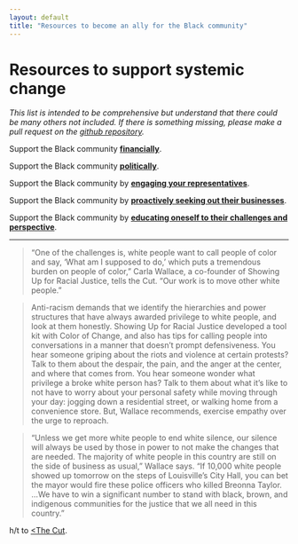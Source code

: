 ```yaml
---
layout: default
title: "Resources to become an ally for the Black community"
---
```


# Resources to support systemic change

*This list is intended to be comprehensive but understand that there could be many others not included. If there is something missing, please make a pull request on the [github repository](https://github.com/wa-hans/becoming-an-ally.github.io).*

Support the Black community <a href="https://vocalmajority.github.io/donate/">__financially__</a>.

Support the Black community <a href="https://vocalmajority.github.io/vote/">__politically__</a>.

Support the Black community by <a href="https://vocalmajority.github.io/engage/">__engaging your representatives__</a>.

Support the Black community by <a href="https://vocalmajority.github.io/support/">__proactively seeking out their businesses__</a>.
  
Support the Black community by <a href="https://vocalmajority.github.io/educate/">__educating oneself to their challenges and perspective__</a>.

___

> “One of the challenges is, white people want to call people of color and say, ‘What am I supposed to do,’ which puts a tremendous burden on people of color,” Carla Wallace, a co-founder of Showing Up for Racial Justice, tells the Cut. “Our work is to move other white people.”

> Anti-racism demands that we identify the hierarchies and power structures that have always awarded privilege to white people, and look at them honestly. Showing Up for Racial Justice developed a tool kit with Color of Change, and also has tips for calling people into conversations in a manner that doesn’t prompt defensiveness. You hear someone griping about the riots and violence at certain protests? Talk to them about the despair, the pain, and the anger at the center, and where that comes from. You hear someone wonder what privilege a broke white person has? Talk to them about what it’s like to not have to worry about your personal safety while moving through your day: jogging down a residential street, or walking home from a convenience store. But, Wallace recommends, exercise empathy over the urge to reproach.

> “Unless we get more white people to end white silence, our silence will always be used by those in power to not make the changes that are needed. The majority of white people in this country are still on the side of business as usual,” Wallace says. “If 10,000 white people showed up tomorrow on the steps of Louisville’s City Hall, you can bet the mayor would fire these police officers who killed Breonna Taylor. …We have to win a significant number to stand with black, brown, and indigenous communities for the justice that we all need in this country.”

h/t to <a href="https://www.thecut.com/article/george-floyd-protests-how-to-help-where-to-donate.html"><The Cut</a>.
